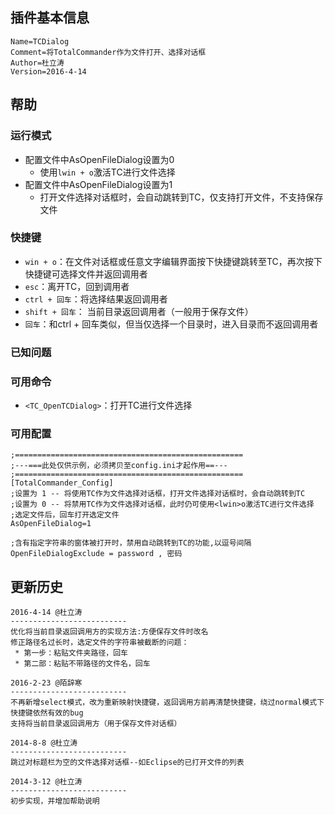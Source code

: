 ﻿## 插件基本信息

```
Name=TCDialog
Comment=将TotalCommander作为文件打开、选择对话框
Author=杜立涛
Version=2016-4-14

```

## 帮助

### 运行模式
* 配置文件中AsOpenFileDialog设置为0
  * 使用`lwin + o`激活TC进行文件选择
* 配置文件中AsOpenFileDialog设置为1
  * 打开文件选择对话框时，会自动跳转到TC，仅支持打开文件，不支持保存文件

### 快捷键
* `win + o`：在文件对话框或任意文字编辑界面按下快捷键跳转至TC，再次按下快捷键可选择文件并返回调用者
* `esc`：离开TC，回到调用者
* `ctrl + 回车`：将选择结果返回调用者
* `shift + 回车`： 当前目录返回调用者（一般用于保存文件）
* `回车`：和ctrl + 回车类似，但当仅选择一个目录时，进入目录而不返回调用者

### 已知问题

### 可用命令
* `<TC_OpenTCDialog>`：打开TC进行文件选择
 
### 可用配置

```
;===================================================
;---===此处仅供示例，必须拷贝至config.ini才起作用==---
;===================================================
[TotalCommander_Config]
;设置为 1 -- 将使用TC作为文件选择对话框，打开文件选择对话框时，会自动跳转到TC
;设置为 0 -- 将禁用TC作为文件选择对话框，此时仍可使用<lwin>o激活TC进行文件选择
;选定文件后，回车打开选定文件
AsOpenFileDialog=1

;含有指定字符串的窗体被打开时，禁用自动跳转到TC的功能,以逗号间隔
OpenFileDialogExclude = password , 密码
```

## 更新历史

```
2016-4-14 @杜立涛
--------------------------
优化将当前目录返回调用方的实现方法:方便保存文件时改名
修正路径名过长时，选定文件的字符串被截断的问题：
 * 第一步：粘贴文件夹路径，回车
 * 第二部：粘贴不带路径的文件名，回车

2016-2-23 @陌辞寒
--------------------------
不再新增select模式，改为重新映射快捷键，返回调用方前再清楚快捷键，绕过normal模式下快捷键依然有效的bug
支持将当前目录返回调用方（用于保存文件对话框）

2014-8-8 @杜立涛
--------------------------
跳过对标题栏为空的文件选择对话框--如Eclipse的已打开文件的列表

2014-3-12 @杜立涛
--------------------------
初步实现，并增加帮助说明
```
